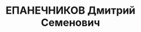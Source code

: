 ---
title: ЕПАНЕЧНИКОВ Дмитрий Семенович
description: "Род. в 1901, Тверская обл., д. Старица. \n "
---